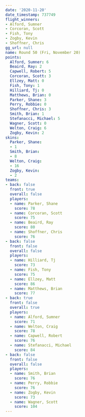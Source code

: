 ```yaml
---
date: '2020-11-20'
date_timestamp: 737749
flight_winners:
- Alford, Sumner
- Corcoran, Scott
- Fish, Tony
- Zogby, Kevin
- Shoffner, Chris
gg_url: null
name: Round 50 (Fri, November 20)
points:
  Alford, Sumner: 6
  Beaird, Ray: 2
  Capwell, Robert: 5
  Corcoran, Scott: 3
  Ellzey, Matt: 0
  Fish, Tony: 1
  Hilliard, Tj: 0
  Matthews, Brian: 0
  Parker, Shane: 3
  Perry, Robbie: 0
  Shoffner, Chris: 3
  Smith, Brian: 1
  Stefanacci, Michael: 5
  Wagner, Scott: 0
  Welton, Craig: 6
  Zogby, Kevin: 2
skins:
  Parker, Shane:
  - 1
  Smith, Brian:
  - 8
  Welton, Craig:
  - 16
  Zogby, Kevin:
  - 2
teams:
- back: false
  front: true
  overall: false
  players:
  - name: Parker, Shane
    score: 78
  - name: Corcoran, Scott
    score: 75
  - name: Beaird, Ray
    score: 80
  - name: Shoffner, Chris
    score: 76
- back: false
  front: false
  overall: false
  players:
  - name: Hilliard, Tj
    score: 73
  - name: Fish, Tony
    score: 75
  - name: Ellzey, Matt
    score: 86
  - name: Matthews, Brian
    score: 77
- back: true
  front: false
  overall: true
  players:
  - name: Alford, Sumner
    score: 71
  - name: Welton, Craig
    score: 78
  - name: Capwell, Robert
    score: 76
  - name: Stefanacci, Michael
    score: 84
- back: false
  front: false
  overall: false
  players:
  - name: Smith, Brian
    score: 76
  - name: Perry, Robbie
    score: 76
  - name: Zogby, Kevin
    score: 73
  - name: Wagner, Scott
    score: 104
---
```

